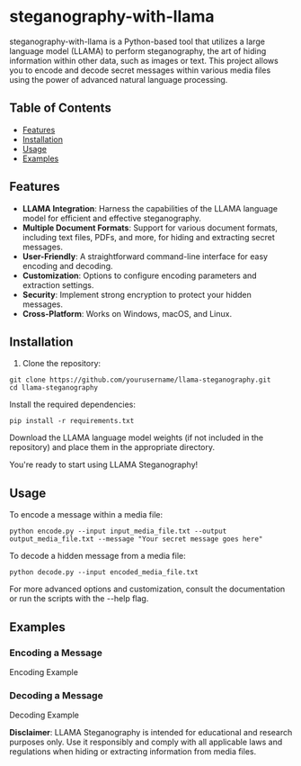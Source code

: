 # steganography-with-llama

steganography-with-llama is a Python-based tool that utilizes a large language model (LLAMA) to perform steganography, the art of hiding information within other data, such as images or text. This project allows you to encode and decode secret messages within various media files using the power of advanced natural language processing.

## Table of Contents

- [Features](#features)
- [Installation](#installation)
- [Usage](#usage)
- [Examples](#examples)

## Features

- **LLAMA Integration**: Harness the capabilities of the LLAMA language model for efficient and effective steganography.
- **Multiple Document Formats**: Support for various document formats, including text files, PDFs, and more, for hiding and extracting secret messages.
- **User-Friendly**: A straightforward command-line interface for easy encoding and decoding.
- **Customization**: Options to configure encoding parameters and extraction settings.
- **Security**: Implement strong encryption to protect your hidden messages.
- **Cross-Platform**: Works on Windows, macOS, and Linux.

## Installation

1. Clone the repository:

```shell
git clone https://github.com/yourusername/llama-steganography.git
cd llama-steganography
```

Install the required dependencies:
```shell
pip install -r requirements.txt
```

Download the LLAMA language model weights (if not included in the repository) and place them in the appropriate directory.

You're ready to start using LLAMA Steganography!

## Usage

To encode a message within a media file:

```shell
python encode.py --input input_media_file.txt --output output_media_file.txt --message "Your secret message goes here"
```

To decode a hidden message from a media file:

```shell
python decode.py --input encoded_media_file.txt
```

For more advanced options and customization, consult the documentation or run the scripts with the --help flag.

## Examples
### Encoding a Message
Encoding Example

### Decoding a Message
Decoding Example

**Disclaimer**: LLAMA Steganography is intended for educational and research purposes only. Use it responsibly and comply with all applicable laws and regulations when hiding or extracting information from media files.
